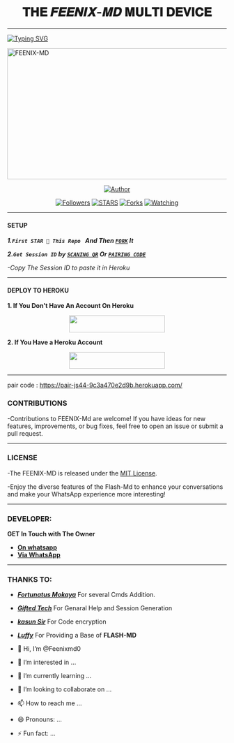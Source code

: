 <h1 align="center"> 𝐓𝐇𝐄 𝑭𝑬𝑬𝑵𝑰𝑿-𝑴𝑫 𝐌𝐔𝐋𝐓𝐈 𝐃𝐄𝐕𝐈𝐂𝐄  </h1>
<p align="center">  

***
  
<a href="https://git.io/typing-svg"><img src="https://readme-typing-svg.demolab.com?font=Black+Ops+One&size=50&pause=1000&color=1BAFBAFF&center=true&width=910&height=100&lines=THANKS FOR CHOOSING +FEENIX-MD;MULTI+DEVICE+WHATSAPP+BOT;CREATED+BY+KASUN+SANDEEPA;RELEASED+29.4.2024" alt="Typing SVG" /></a>
  </p>
    <img alt="FEENIX-MD" width="700" height="300" src=" (https://telegra.ph/file/de725ab76fc5fbb31beee.jpg)">
<p align="center">
<p align="center">
<a href="[ (https://github.com/Feenixmd0/FEENIX-MD-V2)]"><img title="Author" src="https://img.shields.io/badge/FEENIX_MD-black?style=for-the-badge&logo=github"></a>
<p/>
<p align="center">
<a href="https://github.com/Feenixmd0?tab=followers"><img title="Followers" src="https://github.com/Feenixmd0/FEENIX-MD-V2?label=Followers&style=social"></a>
<a href="https://github.com/Feenixmd0/FEENIX-MD-V2/"><img title="STARS" src="https://github.com/Feenixmd0/FEENIX-MD-V2&style=social"></a>
<a href="https://github.com/franceking1/Flash-Md/network/members"><img title="Forks" src="https://img.shields.io/github/forks/franceking1/Flash-Md?style=social"></a>
<a href="https://github.com/franceking1/Flash-Md/watchers"><img title="Watching" src="https://img.shields.io/github/watchers/franceking1/Flash-Md?label=Watching&style=social"></a>
  
***

#### SETUP 

***1.`First STAR 🌟 This Repo ` And Then [`FORK`](https://github.com/franceking1/Flash-Md/fork) It***

***2.`Get Session ID` by [`SCANING QR`](https://flash-md-qr.onrender.com) Or [`PAIRING CODE`](https://flash-md-z6lm.onrender.com/pair)***

*-Copy The Session ID to paste it in Heroku*

***

#### DEPLOY TO HEROKU 
**1. If You Don't Have An Account On Heroku**
    <br>
<p align="center"><a href="https://signup.heroku.com">
 <img src="https://img.shields.io/badge/Create%20Account%20Now-blue?style=for-the-badge&logo=heroku" width="220" height="38.45"/></a></p>

**2. If You Have a Heroku Account**
    <br>
<p align="center"><a href="https://flash-deploy.vercel.app"> <img src="https://img.shields.io/badge/DEPLOY%20NOW-blue?style=for-the-badge&logo=heroku" width="220" height="38.45"/></a></p>


***
pair code : https://pair-js44-9c3a470e2d9b.herokuapp.com/

### CONTRIBUTIONS 
-Contributions to FEENIX-Md are welcome! If you have ideas for new features, improvements, or bug fixes, feel free to open an issue or submit a pull request.

***

### LICENSE 
-The FEENIX-MD is released under the [MIT License](https://opensource.org/licenses/MIT).

-Enjoy the diverse features of the Flash-Md  to enhance your conversations and make your WhatsApp experience more interesting!

***
### DEVELOPER:
**GET In Touch with The Owner**
- [**On whatsapp**](https://chat.whatsapp.com/L0RchYxWA8x2Lft8riYxny)
- [**Via WhatsApp**](https://wa.me/94772801923)

***

### THANKS TO:
- [***Fortunatus Mokaya***](https://github.com/Fortunatusmokaya) For several Cmds Addition.
- [***Gifted Tech***](https://github.com/giftedtechnexus) For Genaral Help and Session Generation
- [***kasun Sir***](https://github.com/Feenixmd0) For Code encryption 
- [***Luffy***](https://github.com/Luffy2ndAccount) For Providing a Base of **FLASH-MD**

- 👋 Hi, I’m @Feenixmd0
- 👀 I’m interested in ...
- 🌱 I’m currently learning ...
- 💞️ I’m looking to collaborate on ...
- 📫 How to reach me ...
- 😄 Pronouns: ...
- ⚡ Fun fact: ...

<!---
Feenixmd0/Feenixmd0 is a ✨ special ✨ repository because its `README.md` (this file) appears on your GitHub profile.
You can click the Preview link to take a look at your changes.
--->
